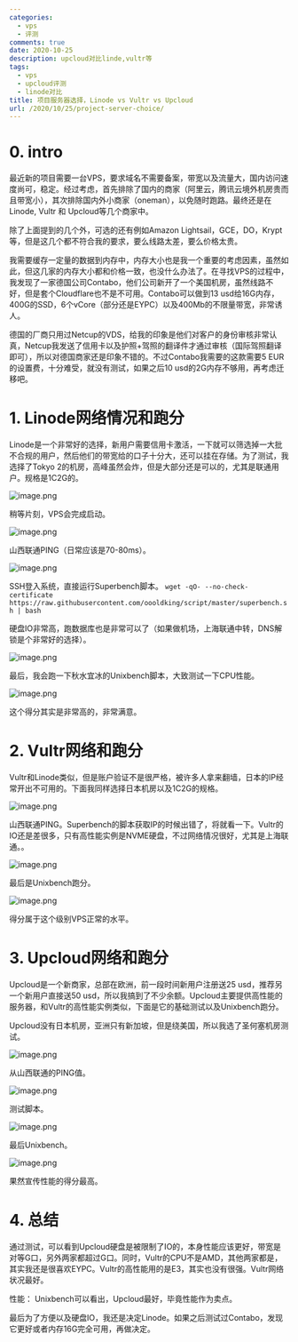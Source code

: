 ```yaml
---
categories:
  - vps
  - 评测
comments: true
date: 2020-10-25
description: upcloud对比linde,vultr等
tags:
  - vps
  - upcloud评测
  - linode对比
title: 项目服务器选择，Linode vs Vultr vs Upcloud
url: /2020/10/25/project-server-choice/
---
```


# 0. intro

最近新的项目需要一台VPS，要求域名不需要备案，带宽以及流量大，国内访问速度尚可，稳定。经过考虑，首先排除了国内的商家（阿里云，腾讯云境外机房贵而且带宽小），其次排除国内外小商家（oneman），以免随时跑路。最终还是在Linode, Vultr 和 Upcloud等几个商家中。

除了上面提到的几个外，可选的还有例如Amazon Lightsail，GCE，DO，Krypt等，但是这几个都不符合我的要求，要么线路太差，要么价格太贵。

我需要缓存一定量的数据到内存中，内存大小也是我一个重要的考虑因素，虽然如此，但这几家的内存大小都和价格一致，也没什么办法了。在寻找VPS的过程中，我发现了一家德国公司Contabo，他们公司新开了一个美国机房，虽然线路不好，但是套个Cloudflare也不是不可用。Contabo可以做到13 usd给16G内存，400G的SSD，6个vCore（部分还是EYPC）以及400Mb的不限量带宽，非常诱人。

德国的厂商只用过Netcup的VDS，给我的印象是他们对客户的身份审核非常认真，Netcup我发送了信用卡以及护照+驾照的翻译件才通过审核（国际驾照翻译即可），所以对德国商家还是印象不错的。不过Contabo我需要的这款需要5 EUR的设置费，十分难受，就没有测试，如果之后10 usd的2G内存不够用，再考虑迁移吧。

# 1. Linode网络情况和跑分

Linode是一个非常好的选择，新用户需要信用卡激活，一下就可以筛选掉一大批不合规的用户，然后他们的带宽给的口子十分大，还可以挂在存储。为了测试，我选择了Tokyo 2的机房，高峰虽然会炸，但是大部分还是可以的，尤其是联通用户。规格是1C2G的。

![image.png](/assets/images/202010/973376286.png)

稍等片刻，VPS会完成启动。

![image.png](/assets/images/202010/2056853723.png)

山西联通PING（日常应该是70-80ms）。

![image.png](/assets/images/202010/217994619.png)

SSH登入系统，直接运行Superbench脚本。
`wget -qO- --no-check-certificate https://raw.githubusercontent.com/oooldking/script/master/superbench.sh | bash `

硬盘IO非常高，跑数据库也是非常可以了（如果做机场，上海联通中转，DNS解锁是个非常好的选择）。

![image.png](/assets/images/202010/587405460.png)

最后，我会跑一下秋水宜冰的Unixbench脚本，大致测试一下CPU性能。

![image.png](/assets/images/202010/531053427.png)

这个得分其实是非常高的，非常满意。

# 2. Vultr网络和跑分

Vultr和Linode类似，但是账户验证不是很严格，被许多人拿来翻墙，日本的IP经常开出不可用的。下面我同样选择日本机房以及1C2G的规格。

![image.png](/assets/images/202010/3924169500.png)

山西联通PING。Superbench的脚本获取IP的时候出错了，将就看一下。Vultr的IO还是差很多，只有高性能实例是NVME硬盘，不过网络情况很好，尤其是上海联通。。

![image.png](/assets/images/202010/2034025435.png)

最后是Unixbench跑分。

![image.png](/assets/images/202010/4263258077.png)

得分属于这个级别VPS正常的水平。

# 3. Upcloud网络和跑分

Upcloud是一个新商家，总部在欧洲，前一段时间新用户注册送25 usd，推荐另一个新用户直接送50 usd，所以我搞到了不少余额。Upcloud主要提供高性能的服务器，和Vultr的高性能实例类似，下面是它的基础测试以及Unixbench跑分。

Upcloud没有日本机房，亚洲只有新加坡，但是绕美国，所以我选了圣何塞机房测试。

![image.png](/assets/images/202010/977916428.png)

从山西联通的PING值。

![image.png](/assets/images/202010/1471542389.png)

测试脚本。

![image.png](/assets/images/202010/1912393677.png)

最后Unixbench。

![image.png](/assets/images/202010/523552476.png)

果然宣传性能的得分最高。

# 4. 总结

通过测试，可以看到Upcloud硬盘是被限制了IO的，本身性能应该更好，带宽是对等G口，另外两家都超过G口。同时，Vultr的CPU不是AMD，其他两家都是，其实我还是很喜欢EYPC。Vultr的高性能用的是E3，其实也没有很强。Vultr网络状况最好。

性能： Unixbench可以看出，Upcloud最好，毕竟性能作为卖点。

最后为了方便以及硬盘IO，我还是决定Linode。如果之后测试过Contabo，发现它更好或者内存16G完全可用，再做决定。